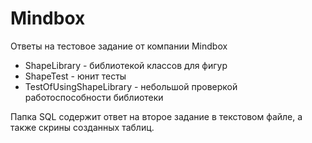 # Mindbox
Ответы на тестовое задание от компании Mindbox

- ShapeLibrary - библиотекой классов для фигур
- ShapeTest - юнит тесты
- TestOfUsingShapeLibrary - небольшой проверкой работоспособности библиотеки

Папка SQL содержит ответ на второе задание в текстовом файле, а также скрины созданных таблиц.
